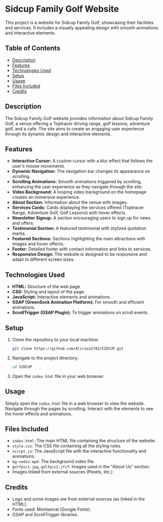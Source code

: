 # Sidcup Family Golf Website

This project is a website for Sidcup Family Golf, showcasing their facilities and services. It includes a visually appealing design with smooth animations and interactive elements.

## Table of Contents

* [Description](#description)
* [Features](#features)
* [Technologies Used](#technologies-used)
* [Setup](#setup)
* [Usage](#usage)
* [Files Included](#files-included)
* [Credits](#credits)

## Description

The Sidcup Family Golf website provides information about Sidcup Family Golf, a venue offering a Toptracer driving range, golf lessons, adventure golf, and a cafe. The site aims to create an engaging user experience through its dynamic design and interactive elements.

## Features

* **Interactive Cursor:** A custom cursor with a blur effect that follows the user's mouse movements.
* **Dynamic Navigation:** The navigation bar changes its appearance on scrolling.
* **Scrolling Animations:** Smooth animations triggered by scrolling, enhancing the user experience as they navigate through the site.
* **Video Background:** A looping video background on the homepage creates an immersive experience.
* **About Section:** Information about the venue with images.
* **Services Cards:** Cards displaying the services offered (Toptracer Range, Adventure Golf, Golf Lessons) with hover effects.
* **Newsletter Signup:** A section encouraging users to sign up for news and offers.
* **Testimonial Section:** A featured testimonial with stylized quotation marks.
* **Featured Sections:** Sections highlighting the main attractions with images and hover effects.
* **Footer:** Detailed footer with contact information and links to services.
* **Responsive Design:** The website is designed to be responsive and adapt to different screen sizes.

## Technologies Used

* **HTML:** Structure of the web page.
* **CSS:** Styling and layout of the page.
* **JavaScript:** Interactive elements and animations.
* **GSAP (GreenSock Animation Platform):** For smooth and efficient animations.
* **ScrollTrigger (GSAP Plugin):** To trigger animations on scroll events.

## Setup

1.  Clone the repository to your local machine:

    ```bash
    git clone https://github.com/Aliraza1742/SIDCUP.git
    ```

2.  Navigate to the project directory:

    ```bash
    cd SIDCUP
    ```

3.  Open the `index.html` file in your web browser.

## Usage

Simply open the `index.html` file in a web browser to view the website.  Navigate through the pages by scrolling.  Interact with the elements to see the hover effects and animations.

## Files Included

* `index.html`: The main HTML file containing the structure of the website.
* `style.css`:  The CSS file containing all the styling rules.
* `script.js`:  The JavaScript file with the interactive functionality and animations.
* `bg-vedio.mp4`:  The background video file.
* `golfpic1.jpg`, `golfpic2.jfif`: Images used in the "About Us" section.
* Images linked from external sources (Pexels, etc.)

## Credits

* Logo and some images are from external sources (as linked in the HTML).
* Fonts used: Montserrat (Google Fonts).
* GSAP and ScrollTrigger libraries.
